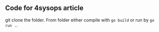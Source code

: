 ## Code for 4sysops article

git clone the folder. From folder either compile with `go build` or run by `go run .`.
